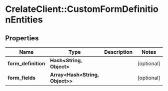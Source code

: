 # CrelateClient::CustomFormDefinitionEntities

## Properties
Name | Type | Description | Notes
------------ | ------------- | ------------- | -------------
**form_definition** | **Hash&lt;String, Object&gt;** |  | [optional] 
**form_fields** | **Array&lt;Hash&lt;String, Object&gt;&gt;** |  | [optional] 


